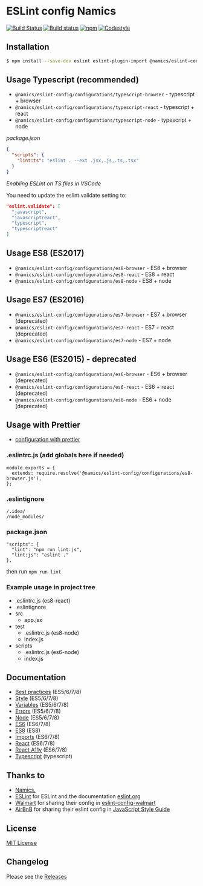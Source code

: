 # ESLint config Namics

[![Build Status](https://img.shields.io/travis/namics/eslint-config-namics/master.svg)](https://travis-ci.org/namics/eslint-config-namics)
[![Build status](https://ci.appveyor.com/api/projects/status/o2ka9gbhm1ry6kjm/branch/master?svg=true)](https://ci.appveyor.com/project/namics/eslint-config-namics/branch/master)
[![npm](https://img.shields.io/npm/v/@namics/eslint-config.svg)](https://www.npmjs.com/package/@namics/eslint-config)
[![Codestyle](https://img.shields.io/badge/codestyle-namics-green.svg)](https://github.com/namics/eslint-config-namics)

## Installation

```bash
$ npm install --save-dev eslint eslint-plugin-import @namics/eslint-config
```

## Usage Typescript (recommended)

- `@namics/eslint-config/configurations/typescript-browser` - typescript + browser
- `@namics/eslint-config/configurations/typescript-react` - typescript + react
- `@namics/eslint-config/configurations/typescript-node` - typescript + node

*package.json*

```json
{
  "scripts": {
    "lint:ts": "eslint . --ext .jsx,.js,.ts,.tsx"
  }
}
```

*Enabling ESLint on TS files in VSCode*

You need to update the eslint.validate setting to:

```json
"eslint.validate": [
  "javascript",
  "javascriptreact",
  "typescript",
  "typescriptreact"
]
```

## Usage ES8 (ES2017)

- `@namics/eslint-config/configurations/es8-browser` - ES8 + browser
- `@namics/eslint-config/configurations/es8-react` - ES8 + react
- `@namics/eslint-config/configurations/es8-node` - ES8 + node

## Usage ES7 (ES2016)

- `@namics/eslint-config/configurations/es7-browser` - ES7 + browser (deprecated)
- `@namics/eslint-config/configurations/es7-react` - ES7 + react (deprecated)
- `@namics/eslint-config/configurations/es7-node` - ES7 + node

## Usage ES6 (ES2015) - deprecated

- `@namics/eslint-config/configurations/es6-browser` - ES6 + browser (deprecated)
- `@namics/eslint-config/configurations/es6-react` - ES6 + react (deprecated)
- `@namics/eslint-config/configurations/es6-node` - ES6 + node (deprecated)

## Usage with Prettier

- [configuration with prettier](./documentation/with-prettier.md)

### .eslintrc.js (add globals here if needed)

```
module.exports = {
  extends: require.resolve('@namics/eslint-config/configurations/es8-browser.js'),
};
```

### .eslintignore

```
/.idea/
/node_modules/
```

### package.json

```
"scripts": {
  "lint": "npm run lint:js",
  "lint:js": "eslint ."
},
```
then run `npm run lint`

### Example usage in project tree

- .eslintrc.js (es8-react)
- .eslintignore
- src
    - app.jsx
- test
    - .eslintrc.js (es8-node)
    - index.js
- scripts
    - .eslintrc.js (es6-node)
    - index.js

## Documentation

- [Best practices](./documentation/best-practices.md) (ES5/6/7/8)
- [Style](./documentation/style.md) (ES5/6/7/8)
- [Variables](./documentation/variables.md) (ES5/6/7/8)
- [Errors](./documentation/errors.md) (ES5/6/7/8)
- [Node](./documentation/node.md) (ES5/6/7/8)
- [ES6](./documentation/es6.md) (ES6/7/8)
- [ES8](./documentation/es8.md) (ES8)
- [Imports](./documentation/imports.md) (ES6/7/8)
- [React](./documentation/react.md) (ES6/7/8)
- [React A11y](./documentation/react-a11y.md) (ES6/7/8)
- [Typescript](./documentation/typescript.md) (typescript)

## Thanks to

* [Namics.](https://www.namics.com/en/)
* [ESLint](https://github.com/eslint/eslint) for ESLint and the documentation [eslint.org](http://eslint.org/)
* [Walmart](https://github.com/walmartlabs) for sharing their config in [eslint-config-walmart](https://github.com/walmartlabs/eslint-config-walmart)
* [AirBnB](https://github.com/airbnb) for sharing their eslint config in [JavaScript Style Guide](https://github.com/airbnb/javascript)

## License

[MIT License](./LICENSE)

## Changelog

Please see the [Releases](https://github.com/namics/eslint-config-namics/releases)
